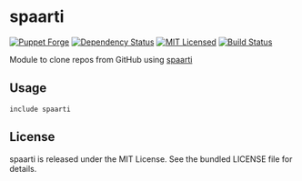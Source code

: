 spaarti
==============

[![Puppet Forge](https://img.shields.io/puppetforge/v/halyard/spaarti.svg)](https://forge.puppetlabs.com/halyard/spaarti)
[![Dependency Status](https://img.shields.io/gemnasium/halyard/puppet-spaarti.svg)](https://gemnasium.com/halyard/puppet-spaarti)
[![MIT Licensed](https://img.shields.io/badge/license-MIT-green.svg)](https://tldrlegal.com/license/mit-license)
[![Build Status](https://img.shields.io/circleci/project/halyard/puppet-spaarti/master.svg)](https://circleci.com/gh/halyard/puppet-spaarti)

Module to clone repos from GitHub using [spaarti](https://github.com/akerl/spaarti)

## Usage

```puppet
include spaarti
```

## License

spaarti is released under the MIT License. See the bundled LICENSE file for details.

